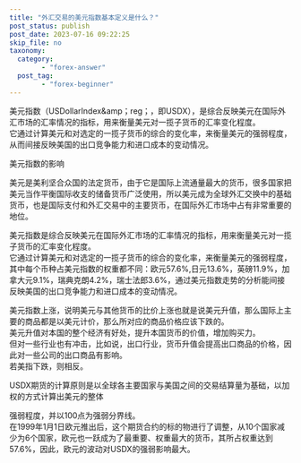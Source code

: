 ```yaml
---
title: "外汇交易的美元指数基本定义是什么？"
post_status: publish
post_date: 2023-07-16 09:22:25
skip_file: no
taxonomy:
  category:
        - "forex-answer"
  post_tag:
        - "forex-beginner"
---
```


美元指数（USDollarIndex&amp；reg；，即USDX），是综合反映美元在国际外汇市场的汇率情况的指标，用来衡量美元对一揽子货币的汇率变化程度。  
它通过计算美元和对选定的一揽子货币的综合的变化率，来衡量美元的强弱程度，从而间接反映美国的出口竞争能力和进口成本的变动情况。

美元指数的影响

美元是美利坚合众国的法定货币，由于它是国际上流通量最大的货币，很多国家把美元当作平衡国际收支的储备货币广泛使用，所以美元成为全球外汇交换中的基础货币，也是国际支付和外汇交易中的主要货币，在国际外汇市场中占有非常重要的地位。

美元指数是综合反映美元在国际外汇市场的汇率情况的指标，用来衡量美元对一揽子货币的汇率变化程度。  
它通过计算美元和对选定的一揽子货币的综合的变化率，来衡量美元的强弱程度，其中每个币种占美元指数的权重都不同：欧元57.6%,日元13.6%，英磅11.9%，加拿大元9.1%，瑞典克朗4.2%，瑞士法郎3.6%，通过美元指数走势的分析能间接反映美国的出口竞争能力和进口成本的变动情况。

美元指数上涨，说明美元与其他货币的比价上涨也就是说美元升值，那么国际上主要的商品都是以美元计价，那么所对应的商品价格应该下跌的。  
美元升值对本国的整个经济有好处，提升本国货币的价值，增加购买力。  
但对一些行业也有冲击，比如说，出口行业，货币升值会提高出口商品的价格，因此对一些公司的出口商品有影响。  
若美指下跌，则相反。

USDX期货的计算原则是以全球各主要国家与美国之间的交易结算量为基础，以加权的方式计算出美元的整体

强弱程度，并以100点为强弱分界线。  
在1999年1月1日欧元推出后，这个期货合约的标的物进行了调整，从10个国家减少为6个国家，欧元也一跃成为了最重要、权重最大的货币，其所占权重达到57.6%，因此，欧元的波动对USDX的强弱影响最大。
